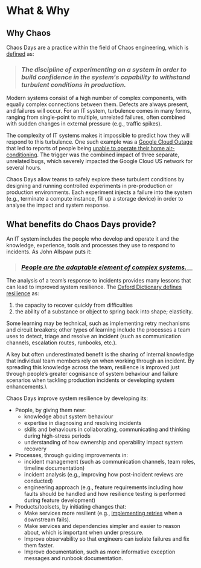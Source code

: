 # What & Why

## Why Chaos

Chaos Days are a practice within the field of Chaos engineering, which is [defined](https://principlesofchaos.org/) as:

> ### _**The discipline of experimenting on a system in order to build confidence in the system's capability to withstand turbulent conditions in production.**_

Modern systems consist of a high number of complex components, with equally  complex connections between them. Defects are always present, and failures will occur.  For an IT system, turbulence comes in many forms, ranging from single-point to multiple, unrelated failures, often combined with sudden changes in external pressure (e.g., traffic spikes). &#x20;

The complexity of IT systems makes it impossible to predict how they will respond to this turbulence.  One such example was a [Google Cloud Outage](https://status.cloud.google.com/incident/cloud-networking/19009) that led to reports of people being [unable to operate their home air-conditioning](http://bit.ly/2ZavoyP).  The trigger was the combined impact of three separate, unrelated bugs, which severely impacted the Google Cloud US network for several hours. &#x20;

Chaos Days allow teams to safely explore these turbulent conditions by designing and running controlled experiments in pre-production or production environments.  Each experiment injects a failure into the system (e.g., terminate a compute instance, fill up a storage device) in order to analyse the impact and system response. &#x20;

## What benefits do Chaos Days provide?

An IT system includes the people who develop and operate it and the knowledge, experience, tools and processes they use to respond to incidents.  As John Allspaw puts it:&#x20;

> ### [_People are the adaptable element of complex systems._](https://vimeo.com/showcase/6542214/video/370008157)__

The analysis of a team’s response to incidents provides many lessons that can lead to improved system resilience. The [Oxford Dictionary defines resilience](http://english.oxforddictionaries.com/resilience) as:

1. the capacity to recover quickly from difficulties
2. the ability of a substance or object to spring back into shape; elasticity.

Some learning may be technical, such as implementing retry mechanisms and circuit breakers; other types of learning include the processes a team uses to detect, triage and resolve an incident (such as communication channels, escalation routes, runbooks, etc.).&#x20;

A key but often underestimated benefit is the sharing of internal knowledge that individual team members rely on when working through an incident.  By spreading this knowledge across the team, resilience is improved just through people’s greater cognisance of system behaviour and failure scenarios when tackling production incidents or developing system enhancements.\


Chaos Days improve system resilience by developing its:

* People, by giving them new:&#x20;
  * knowledge about system behaviour
  * expertise in diagnosing and resolving incidents
  * skills and behaviours in collaborating, communicating and thinking during high-stress periods
  * understanding of how ownership and operability impact system recovery&#x20;
* Processes, through guiding improvements in:&#x20;
  * incident management (such as communication channels, team roles, timeline documentation)
  * incident analysis (e.g., improving how post-incident reviews are conducted)
  * engineering approach (e.g., feature requirements including how faults should be handled and how resilience testing is performed during feature development)
* Products/toolsets, by initiating changes that:&#x20;
  * Make services more resilient (e.g., [implementing retries](https://aws.amazon.com/builders-library/timeouts-retries-and-backoff-with-jitter) when a downstream fails).
  * Make services and dependencies simpler and easier to reason about, which is important when under pressure.
  * Improve observability so that engineers can isolate failures and fix them faster.
  * Improve documentation, such as more informative exception messages and runbook documentation.
